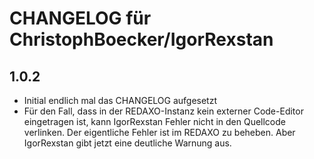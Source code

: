 # CHANGELOG für ChristophBoecker/IgorRexstan

## 1.0.2 

- Initial endlich mal das CHANGELOG aufgesetzt
- Für den Fall, dass in der REDAXO-Instanz kein externer Code-Editor eingetragen ist,
  kann IgorRexstan Fehler nicht in den Quellcode verlinken. Der eigentliche Fehler ist 
  im REDAXO zu beheben. Aber IgorRexstan gibt jetzt eine deutliche Warnung aus. 